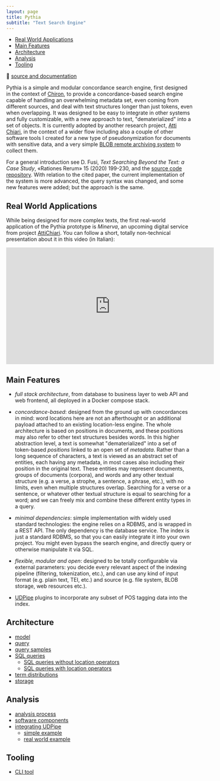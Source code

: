 ```yaml
---
layout: page
title: Pythia
subtitle: "Text Search Engine"
---
```


- [Real World Applications](#real-world-applications)
- [Main Features](#main-features)
- [Architecture](#architecture)
- [Analysis](#analysis)
- [Tooling](#tooling)

📖 [source and documentation](https://github.com/vedph/pythia)

Pythia is a simple and modular concordance search engine, first designed in the context of [Chiron](chiron.md), to provide a concordance-based search engine capable of handling an overwhelming metadata set, even coming from different sources, and deal with text structures longer than just tokens, even when overlapping. It was designed to be easy to integrate in other systems and fully customizable, with a new approach to text, "dematerialized" into a set of objects. It is currently adopted by another research project, [Atti Chiari](https://attichiari.unige.it/), in the context of a wider flow including also a couple of other software tools I created for a new type of pseudonymization for documents with sensitive data, and a very simple [BLOB remote archiving system](https://github.com/vedph/simple-blob) to collect them.

For a general introduction see D. Fusi, _Text Searching Beyond the Text: a Case Study_, «Rationes Rerum» 15 (2020) 199-230, and the [source code repository](https://github.com/vedph/pythia). With relation to the cited paper, the current implementation of the system is more advanced, the query syntax was changed, and some new features were added; but the approach is the same.

## Real World Applications

While being designed for more complex texts, the first real-world application of the Pythia prototype is _Minerva_, an upcoming digital service from project [AttiChiari](https://attichiari.unige.it/). You can follow a short, totally non-technical presentation about it in this video (in Italian):

<iframe width="560" height="315" src="https://www.youtube.com/embed/EgnFYD5qpz0?start=17596" title="YouTube video player" frameborder="0" allow="accelerometer; autoplay; clipboard-write; encrypted-media; gyroscope; picture-in-picture; web-share" allowfullscreen></iframe>

## Main Features

- _full stack architecture_, from database to business layer to web API and web frontend, all deployed in a Docker compose stack.

- _concordance-based_: designed from the ground up with concordances in mind: word locations here are not an afterthought or an additional payload attached to an existing location-less engine. The whole architecture is based on positions in documents, and these positions may also refer to other text structures besides words. In this higher abstraction level, a text is somewhat "dematerialized" into a set of token-based _positions_ linked to an open set of _metadata_. Rather than a long sequence of characters, a text is viewed as an abstract set of entities, each having any metadata, in most cases also including their position in the original text. These entities may represent documents, groups of documents (corpora), and words and any other textual structure (e.g. a verse, a strophe, a sentence, a phrase, etc.), with no limits, even when multiple structures overlap. Searching for a verse or a sentence, or whatever other textual structure is equal to searching for a word; and we can freely mix and combine these different entity types in a query.

- _minimal dependencies_: simple implementation with widely used standard technologies: the engine relies on a RDBMS, and is wrapped in a REST API. The only dependency is the database service. The index is just a standard RDBMS, so that you can easily integrate it into your own project. You might even bypass the search engine, and directly query or otherwise manipulate it via SQL.

- _flexible, modular and open_: designed to be totally configurable via external parameters: you decide every relevant aspect of the indexing pipeline (filtering, tokenization, etc.), and can use any kind of input format (e.g. plain text, TEI, etc.) and source (e.g. file system, BLOB storage, web resources etc.).

- [UDPipe](https://ufal.mff.cuni.cz/udpipe) plugins to incorporate any subset of POS tagging data into the index.

## Architecture

- [model](pythia/model.md)
- [query](pythia/query.md)
- [query samples](pythia/query-samples.md)
- [SQL queries](pythia/sql.md)
  - [SQL queries without location operators](pythia/sql-ex-non-locop.md)
  - [SQL queries with location operators](pythia/sql-ex-locop.md)
- [term distributions](pythia/term-list.md)
- [storage](pythia/storage.md)

## Analysis

- [analysis process](pythia/analysis.md)
- [software components](pythia/components.md)
- [integrating UDPipe](pythia/udp.md)
  - [simple example](pythia/example.md)
  - [real world example](pythia/example-ac.md)

## Tooling

- [CLI tool](pythia/cli.md)

